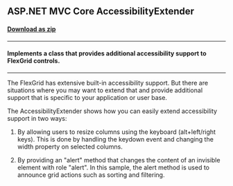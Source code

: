 ## ASP.NET MVC Core AccessibilityExtender
#### [Download as zip](https://downgit.github.io/#/home?url=https://github.com/GrapeCity/ComponentOne-ASPNET-MVC-Samples/tree/master/ASPNETCore/HowTo/FlexGrid/AccessibilityExtender/AccessibilityExtender)
____
#### Implements a class that provides additional accessibility support to FlexGrid controls.
____
The FlexGrid has extensive built-in accessibility support. But there
are situations where you may want to extend that and provide additional
support that is specific to your application or user base.

The AccessibilityExtender shows how you can easily extend accessibility support
in two ways:

1) By allowing users to resize columns using the keyboard (alt+left/right keys).
This is done by handling the keydown event and changing the width property
on selected columns.

2) By providing an "alert" method that changes the content of an invisible
element with role "alert". In this sample, the alert method is used to 
announce grid actions such as sorting and filtering.
